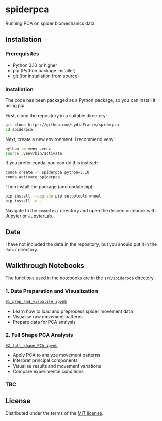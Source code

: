 # spiderpca

Running PCA on spider biomechanics data

## Installation

### Prerequisites

- Python 3.10 or higher
- pip (Python package installer)
- git (for installation from source)

### Installation

The code has been packaged as a Python package, so you can install it using pip.

First, clone the repository in a suitable directory:

```bash
git clone https://github.com/LydiaFrance/spiderpca
cd spiderpca
```

Next, create a new environment. I recommend venv:

```bash
python -m venv .venv
source .venv/bin/activate
```

If you prefer conda, you can do this instead:

```bash
conda create -n spiderpca python=3.10
conda activate spiderpca
```

Then install the package (and update pip):

```bash
pip install --upgrade pip setuptools wheel
pip install -e .
```

Navigate to the `examples/` directory and open the desired notebook with Jupyter or JupyterLab. 

## Data

I have not included the data in the repository, but you should put it in the `data/` directory.

## Walkthrough Notebooks

The functions used in the notebooks are in the `src/spiderpca` directory.

### 1. Data Preparation and Visualization
[`01_prep_and_visualise.ipynb`](examples/01_prep_and_visualise.ipynb)
- Learn how to load and preprocess spider movement data
- Visualise raw movement patterns
- Prepare data for PCA analysis

### 2. Full Shape PCA Analysis
[`02_full_shape_PCA.ipynb`](examples/02_full_shape_PCA.ipynb)
- Apply PCA to analyze movement patterns
- Interpret principal components
- Visualise results and movement variations
- Compare experimental conditions

### TBC

## License

Distributed under the terms of the [MIT license](LICENSE).
